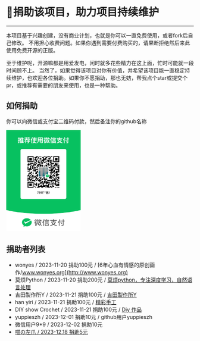 # 👑捐助该项目，助力项目持续维护
  
---- 

本项目基于兴趣创建，没有商业计划，也就是你可以一直免费使用，或者fork后自己修改。
不用担心收费问题。如果你遇到需要付费购买的，请果断拒绝然后来此使用免费开源的正版。

至于维护呢，开源嘛都是用爱发电，闲时就多花些精力在这上面，忙时可能就一段时间顾不上。
当然了，如果觉得该项目对你有价值，并希望该项目能一直稳定持续维护，也欢迎各位捐助。如果你不愿捐助，那也无妨，帮我点个star或提交个pr，或推荐有需要的朋友来使用，也是一种帮助。

## 如何捐助

你可以向微信或支付宝二维码付款，然后备注你的github名称

<img src="./images/wx.png" width="200">


## 捐助者列表

-  wonyes  / 2023-11-20 捐助100元 / [6年心血有情感的原创画作/www.wonyes.org](http://www.wonyes.org)
-  莫烦Python  / 2023-11-20 捐助200元 / [莫烦python，专注深度学习，自然语言处理](https://www.youtube.com/@MorvanZhou)
- 吉田製作所Y  / 2023-11-21 捐助100元 / [吉田製作所Y](https://www.youtube.com/@yoshidaaaaaaaaaaaaaaaaaaaaaaaa)
- han yiri  / 2023-11-21 捐助100元 / [精彩手工](https://www.youtube.com/@hanyiri6544)
- DIY show Crochet  / 2023-11-21 捐助100元 / [Diy 作品](https://www.youtube.com/@DIYshoww)
- yuppieszh / 2023-12-01 捐助10元 / github用户yuppieszh
- 微信用户9*9 / 2023-12-02 捐助10元
- [喵の左爪 / 2023-12.18 捐助5元](https://space.bilibili.com/19225866)
 


